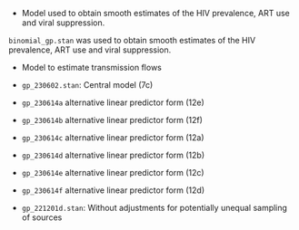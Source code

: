 * Model used to obtain smooth estimates of the HIV prevalence, ART use and viral suppression.

```binomial_gp.stan``` was used to obtain smooth estimates of the HIV prevalence, ART use and viral suppression.


* Model to estimate transmission flows  

* ```gp_230602.stan```: Central model (7c)
* ```gp_230614a``` alternative linear predictor form (12e)
* ```gp_230614b``` alternative linear predictor form (12f)
* ```gp_230614c``` alternative linear predictor form (12a)
* ```gp_230614d``` alternative linear predictor form (12b)
* ```gp_230614e``` alternative linear predictor form (12c)
* ```gp_230614f``` alternative linear predictor form (12d)
* ```gp_221201d.stan```: Without adjustments for potentially unequal sampling of sources 
